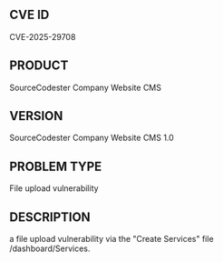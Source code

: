 ## CVE ID

CVE-2025-29708

## PRODUCT

SourceCodester Company Website CMS

## VERSION

SourceCodester Company Website CMS 1.0

## PROBLEM TYPE

File upload vulnerability

## DESCRIPTION

a file upload vulnerability via the "Create Services" file /dashboard/Services.